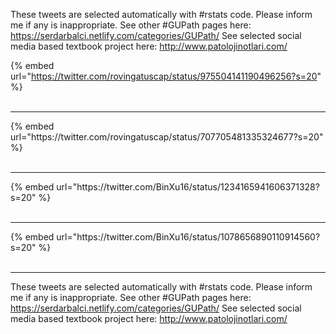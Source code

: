 

These tweets are selected automatically with #rstats code. Please inform me if any is inappropriate.
See other #GUPath pages here: https://serdarbalci.netlify.com/categories/GUPath/ 
See selected social media based textbook project here: http://www.patolojinotlari.com/

{% embed url="https://twitter.com/rovingatuscap/status/975504141190496256?s=20" %}<br>
<br>
<hr>
{% embed url="https://twitter.com/rovingatuscap/status/707705481335324677?s=20" %}<br>
<br>
<hr>
{% embed url="https://twitter.com/BinXu16/status/1234165941606371328?s=20" %}<br>
<br>
<hr>
{% embed url="https://twitter.com/BinXu16/status/1078656890110914560?s=20" %}<br>
<br>
<hr>


These tweets are selected automatically with #rstats code. Please inform me if any is inappropriate.
See other #GUPath pages here: https://serdarbalci.netlify.com/categories/GUPath/ 
See selected social media based textbook project here: http://www.patolojinotlari.com/
